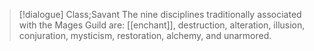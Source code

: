 >[!dialogue] Class;Savant
>The nine disciplines traditionally associated with the Mages Guild are: [[enchant]], destruction, alteration, illusion, conjuration, mysticism, restoration, alchemy, and unarmored.